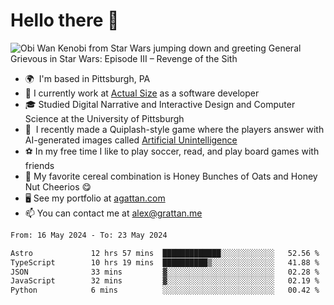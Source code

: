 <!--
**GameDog9988/GameDog9988** is a ✨ _special_ ✨ repository because its `README.md` (this file) appears on your GitHub profile.

Here are some ideas to get you started:

- 🔭 I’m currently working on ...
- 🌱 I’m currently learning ...
- 👯 I’m looking to collaborate on ...
- 🤔 I’m looking for help with ...
- 💬 Ask me about ...
- 📫 How to reach me: ...
- 😄 Pronouns: ...
- ⚡ Fun fact: ...
-->



Hello there 👋
==================================

![Obi Wan Kenobi from Star Wars jumping down and greeting General Grievous in Star Wars: Episode III – Revenge of the Sith](https://github.com/agrattan0820/agrattan0820/assets/51346343/689e56eb-29be-46a5-a079-28ea727b5f7e)


- 🌍  I'm based in Pittsburgh, PA
- 🔭  I currently work at [Actual Size](https://actualsize.com/) as a software developer
- 🎓  Studied Digital Narrative and Interactive Design and Computer Science at the University of Pittsburgh
- 👾  I recently made a Quiplash-style game where the players answer with AI-generated images called [Artificial Unintelligence](https://github.com/agrattan0820/artificial-unintelligence)
- ⚽  In my free time I like to play soccer, read, and play board games with friends
- 🥣  My favorite cereal combination is Honey Bunches of Oats and Honey Nut Cheerios 😋
- 🖥️  See my portfolio at [agattan.com](http://agrattan.com/)
- 📫  You can contact me at [alex@grattan.me](mailto:alex@grattan.me)

<!--START_SECTION:waka-->

```txt
From: 16 May 2024 - To: 23 May 2024

Astro             12 hrs 57 mins  █████████████░░░░░░░░░░░░   52.56 %
TypeScript        10 hrs 19 mins  ██████████▒░░░░░░░░░░░░░░   41.88 %
JSON              33 mins         ▓░░░░░░░░░░░░░░░░░░░░░░░░   02.28 %
JavaScript        32 mins         ▓░░░░░░░░░░░░░░░░░░░░░░░░   02.19 %
Python            6 mins          ░░░░░░░░░░░░░░░░░░░░░░░░░   00.42 %
```

<!--END_SECTION:waka-->
